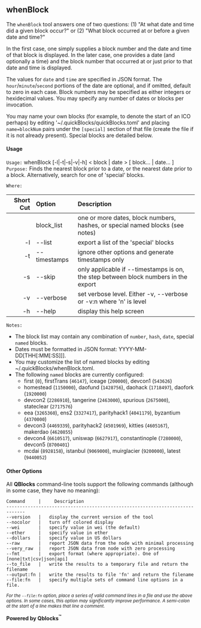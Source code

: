 ## whenBlock

The `whenBlock` tool answers one of two questions: (1) "At what date and time did a given block occur?" or (2) "What block occurred at or before a given date and time?"

In the first case, one simply supplies a block number and the date and time of that block is displayed. In the later case, one provides a date (and optionally a time) and the block number that occurred at or just prior to that date and time is displayed.

The values for `date` and `time` are specified in JSON format. The `hour`/`minute`/`second` portions of the date are optional, and if omitted, default to zero in each case. Block numbers may be specified as either integers or hexidecimal values. You may specify any number of dates or blocks per invocation.

You may name your own blocks (for example, to denote the start of an ICO perhaps) by editing '~/.quickBlocks/quickBlocks.toml' and placing `name=blockNum` pairs under the `[special]` section of that file (create the file if it is not already present). Special blocks are detailed below.

#### Usage

`Usage:`    whenBlock [-l|-t|-s|-v|-h] &lt; block | date &gt; [ block... | date... ]  
`Purpose:`  Finds the nearest block prior to a date, or the nearest date prior to a block.
            Alternatively, search for one of 'special' blocks.

`Where:`  

| Short Cut | Option | Description |
| -------: | :------- | :------- |
|  | block_list | one or more dates, block numbers, hashes, or special named blocks (see notes) |
| -l | --list | export a list of the 'special' blocks |
| -t | --timestamps | ignore other options and generate timestamps only |
| -s | --skip <num> | only applicable if --timestamps is on, the step between block numbers in the export |
| -v | --verbose | set verbose level. Either -v, --verbose or -v:n where 'n' is level |
| -h | --help | display this help screen |

`Notes:`

- The block list may contain any combination of `number`, `hash`, `date`, special `named` blocks.
- Dates must be formatted in JSON format: YYYY-MM-DD[THH[:MM[:SS]]].
- You may customize the list of named blocks by editing ~/.quickBlocks/whenBlock.toml.
- The following `named` blocks are currently configured:
  - first (`0`), firstTrans (`46147`), iceage (`200000`), devcon1 (`543626`)
  - homestead (`1150000`), daofund (`1428756`), daohack (`1718497`), daofork (`1920000`)
  - devcon2 (`2286910`), tangerine (`2463000`), spurious (`2675000`), stateclear (`2717576`)
  - eea (`3265360`), ens2 (`3327417`), parityhack1 (`4041179`), byzantium (`4370000`)
  - devcon3 (`4469339`), parityhack2 (`4501969`), kitties (`4605167`), makerdao (`4620855`)
  - devcon4 (`6610517`), uniswap (`6627917`), constantinople (`7280000`), devcon5 (`8700401`)
  - mcdai (`8928158`), istanbul (`9069000`), muirglacier (`9200000`), latest (`9440052`)
  
#### Other Options

All **QBlocks** command-line tools support the following commands (although in some case, they have no meaning):

    Command     |     Description
    -----------------------------------------------------------------------------
    --version   |   display the current version of the tool
    --nocolor   |   turn off colored display
    --wei       |   specify value in wei (the default)
    --ether     |   specify value in ether
    --dollars   |   specify value in US dollars
    --raw       |   report JSON data from the node with minimal processing
    --very_raw  |   report JSON data from node with zero processing
    --fmt       |   export format (where appropriate). One of [none|txt|csv|json|api]
    --to_file   |   write the results to a temporary file and return the filename
    --output:fn |   write the results to file 'fn' and return the filename
    --file:fn   |   specify multiple sets of command line options in a file.

<small>*For the `--file:fn` option, place a series of valid command lines in a file and use the above options. In some cases, this option may significantly improve performance. A semi-colon at the start of a line makes that line a comment.*</small>

**Powered by Qblocks<sup>&trade;</sup>**
